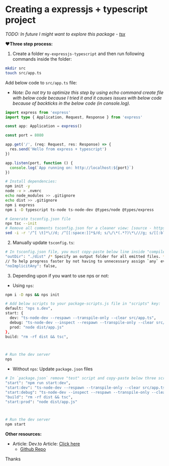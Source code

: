 # Creating a expressjs + typescript project

*TODO: In future I might want to explore this package - [tsx](https://github.com/privatenumber/tsx)*

**❤️Three step process:**

1. Create a folder `my-expressjs-typescript` and then run following commands inside the folder:

```bash
mkdir src
touch src/app.ts
```

Add below code to `src/app.ts` file:
  - *Note: Do not try to optimize this step by using echo command create file with below code because I tried it and it causes issues with below code because of backticks in the below code (in console.log).*

```ts
import express from 'express'
import type { Application, Request, Response } from 'express'

const app: Application = express()

const port = 8080

app.get('/', (req: Request, res: Response) => {
  res.send('Hello from express + typescript')
})

app.listen(port, function () {
  console.log(`App running on: http://localhost:${port}`)
})
```

```bash
# Install dependencies:
npm init -y
node -v > .nvmrc
echo node_modules >> .gitignore
echo dist >> .gitignore
npm i express
npm i -D typescript ts-node ts-node-dev @types/node @types/express

# Generate tsconfig.json file
npx tsc --init
# Remove all comments tsconfig.json for a cleaner view: [source - https://stackoverflow.com/a/74414298/10012446 ]
sed -i -r '/^[ \t]*\//d; /^[[:space:]]*$/d; s/\/\*(.*?)\*\///g; s/[[:blank:]]+$//' tsconfig.json; rm tsconfig.json-r
```

2. Manually update `tsconfig.ts`:

```bash
# In tsconfig.json file, you must copy-paste below line inside "compilerOptions" key:
"outDir": "./dist" /* Specify an output folder for all emitted files. */,
// To help progress faster by not having to unnecessary assign `any` everywhere i.e, to allow type to be any implicitly
"noImplicitAny": false,
```

3. Depending upon if you want to use nps or not:
  - Using `nps`:

```bash
npm i -D nps && nps init

# Add below scripts to your package-scripts.js file in "scripts" key:
default: "nps s.dev",
start: {
  dev: "ts-node-dev --respawn --transpile-only --clear src/app.ts",
  debug: "ts-node-dev --inspect --respawn --transpile-only --clear src/app.ts",
  prod: "node dist/app.js"
},
build: "rm -rf dist && tsc",



# Run the dev server
nps
```

  - Without `nps`: Update `package.json` files

```bash
# In `package.json` remove "test" script and copy-paste below three scripts:
"start": "npm run start:dev",
"start:dev": "ts-node-dev --respawn --transpile-only --clear src/app.ts",
"start:debug": "ts-node-dev --inspect --respawn --transpile-only --clear src/app.ts",
"build": "rm -rf dist && tsc",
"start:prod": "node dist/app.js"



# Run the dev server
npm start
```

**Other resources:**
- Article: Dev.to Article: [Click here](https://dev.to/codeoz/express-with-typescript-starter-explained-fast-4dn7)
  - [Github Repo](https://github.com/Code-Oz/basic-express-typescript)


Thanks

